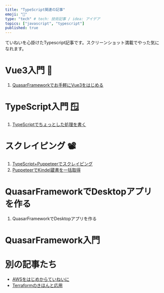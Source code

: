 ```yaml
---
title: "TypeScript関連の記事"
emoji: "📑"
type: "tech" # tech: 技術記事 / idea: アイデア
topics: ["javascript", "typescript"]
published: true
---
```

ていねいを心掛けたTypescript記事です。スクリーンショット満載でやった気になれます。

# Vue3入門 🐉
1. [QuasarFrameworkでお手軽にVue3をはじめる](https://zenn.dev/sway/articles/vue3_quasarframework_helloworld)

# TypeScript入門 🪟
1. [TypeScriptでちょっとした処理を書く](https://zenn.dev/sway/articles/ts_biginner_helloworld)

# スクレイピング 📽️
1. [TypeScript+Puppeteerでスクレイピング](https://zenn.dev/sway/articles/ts_scraping_hello)
1. [PuppeteerでKindel蔵書を一括取得](https://zenn.dev/sway/articles/ts_scraping_kindle)

# QuasarFrameworkでDesktopアプリを作る
1. QuasarFrameworkでDesktopアプリを作る

# QuasarFramework入門

# 別の記事たち
- [AWSをはじめからていねいに](https://zenn.dev/sway/articles/aws_index_list)
- [Terraformのきほんと応用](https://zenn.dev/sway/articles/terraform_index_list)
